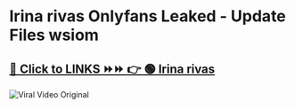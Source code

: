 
 # Irina rivas Onlyfans Leaked - Update Files wsiom

## <h2><a href="https://clipsfans.com/Irina_rivas&ref=git">🔗 Click to LINKS ⏩⏩ 👉 🟢 Irina rivas </a></h2>

<a href="https://clipsfans.com/Irina_rivas&ref=git" rel="nofollow" data-target="animated-image.originalLink"><img src="https://i.ibb.co.com/xMMVF88/686577567.gif" alt="Viral Video Original" style="max-width: 100%; display: inline-block;" data-target="animated-image.originalImage"></a>

